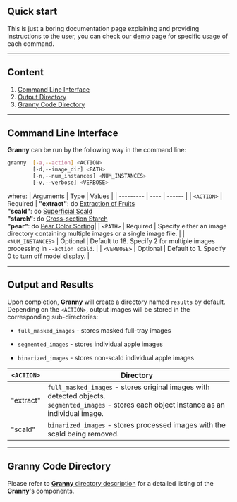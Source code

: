 ## Quick start

This is just a boring documentation page explaining and providing instructions to the user, you can check our [demo](https://github.com/SystemsGenetics/granny/tree/master/demo) page for specific usage of each command.

---

## Content

1. [Command Line Interface](#cli)
2. [Output Directory](#output)
3. [Granny Code Directory](#granny-dir)

---

## <a name="cli"></a> Command Line Interface

**Granny** can be run by the following way in the command line:

```bash
granny  [-a,--action] <ACTION>
        [-d,--image_dir] <PATH>
        [-n,--num_instances] <NUM_INSTANCES>
        [-v,--verbose] <VERBOSE>
```

where:
| Arguments | Type | Values |
| --------- | ---- | ------ |
| `<ACTION>` | Required | **"extract"**: do [Extraction of Fruits](https://github.com/SystemsGenetics/granny/tree/master/demo#extract) <br /> **"scald"**: do [Superficial Scald](https://github.com/SystemsGenetics/granny/tree/master/demo#scald) <br /> **"starch"**: do [Cross-section Starch](https://github.com/SystemsGenetics/granny/tree/master/demo#starch) <br /> **"pear"**: do [Pear Color Sorting](https://github.com/SystemsGenetics/granny/tree/master/demo#pear)|
| `<PATH>` | Required | Specify either an image directory containing multiple images or a single image file. |
| `<NUM_INSTANCES>` | Optional | Default to 18. Specify 2 for multiple images processing in `--action scald`. |
| `<VERBOSE>` | Optional | Default to 1. Specify 0 to turn off model display. |

---

## <a name="output"></a> Output and Results

Upon completion, **Granny** will create a directory named `results` by default. Depending on the `<ACTION>`, output images will be stored in the corresponding sub-directories:

- `full_masked_images` - stores masked full-tray images

- `segmented_images` - stores individual apple images

- `binarized_images` - stores non-scald individual apple images

| `<ACTION>` | Directory                                                                                                                                            |
| ---------- | ---------------------------------------------------------------------------------------------------------------------------------------------------- |
| "extract"  | `full_masked_images` - stores original images with detected objects. <br /> `segmented_images` - stores each object instance as an individual image. |
| "scald"    | `binarized_images` - stores processed images with the scald being removed.                                                                           |

---

## <a name="granny-dir"></a> **Granny** Code Directory

Please refer to [**Granny** directory description](https://github.com/SystemsGenetics/granny/blob/master/GRANNY/README.md) for a detailed listing of the **Granny**'s components.
